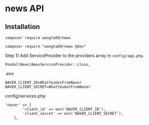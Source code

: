 # news API

## Installation
```
composer require wangta69/news

composer require "wangta69/news @dev"

```

Step 1) Add ServiceProvider to the providers array in `config/app.php`.
```
Pondol\News\NewsServiceProvider::class,
```

.env
```
NAVER_CLIENT_ID=WhatYouGetFromNaver
NAVER_CLIENT_SECRET=WhatYouGetFromNaver
```

config/services.php
```
'naver' => [
        'client_id' => env('NAVER_CLIENT_ID'),
        'client_secret' => env('NAVER_CLIENT_SECRET'),
    ],
```
